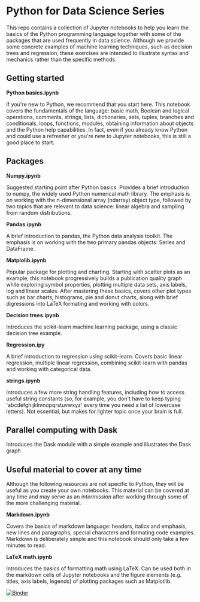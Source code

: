# Python for Data Science Series

This repo contains a collection of Jupyter notebooks to help you learn the basics of the Python programming language together with some of the packages that are used frequently in data science. Although we provide some concrete examples of machine learning techniques, such as decision trees and regression, these exercises are intended to illustrate syntax and mechanics rather than the specific methods.

## Getting started

**Python basics.ipynb**

If you're new to Python, we recommend that you start here. This notebook covers the fundamentals of the language: basic math, Boolean and logical operations, comments, strings, lists, dictionaries, sets, tuples, branches and conditionals, loops, functions, modules, obtaining information about objects and the Python help capabilities. In fact, even if you already know Python and could use a refresher or you're new to Jupyter notebooks, this is still a good place to start.
 
## Packages 

**Numpy.ipynb**

Suggested starting point after Python basics. Provides a brief introduction to numpy, the widely used Python numerical math library. The emphasis is on working with the n-dimensional array (ndarray) object type, followed by two topics that are relevant to data science: linear algebra and sampling from random distributions.

**Pandas.ipynb**

A brief introduction to pandas, the Python data analysis toolkit. The emphasis is on working with the two primary pandas objects: Series and DataFrame.

**Matplolib.ipynb**

Popular package for plotting and charting. Starting with scatter plots as an example, this notebook progressively builds a publication quality graph while exploring symbol properties, plotting multiple data sets, axis labels, log and linear scales. After mastering these basics, covers other plot types such as bar charts, histograms, pie and donut charts, along with brief digressions into LaTeX formating and working with colors.

**Decision trees.ipynb**

Introduces the scikit-learn machine learning package, using a classic decision tree example.

**Regression.ipy**

A brief introduction to regression using scikit-learn. Covers basic linear regression, multiple linear regression, combining scikit-learn with pandas and working with categorical data.

**strings.ipynb**

Introduces a few more string handling features, including how to access useful string constants (so, for example, you don't have to keep typing 'abcdefghijklmnopqrstuvwxyz' every time you need a list of lowercase letters). Not essential, but makes for lighter topic once your brain is full.

## Parallel computing with Dask

Introduces the Dask module with a simple example and illustrates the Dask graph

## Useful material to cover at any time

Although the following resources are not specific to Python, they will be useful as you create your own notebooks. This material can be covered at any time and may serve as an *intermission* after working through some of the more challenging material.

**Markdown.ipynb**

Covers the basics of markdown language: headers, italics and emphasis, new lines and paragraphs, special characters and formating code examples. Markdown is deliberately simple and this notebook should only take a few minutes to read.

**LaTeX math.ipynb**

Introduces the basics of formatting math using LaTeX. Can be used both in the markdown cells of Jupyter notebooks and the figure elements (e.g. titles, axis labels, legends) of plotting packages such as Matplotlib.

[![Binder](https://mybinder.org/badge_logo.svg)](https://mybinder.org/v2/gh/sinkovit/PythonSeries/tree/master/HEAD)
